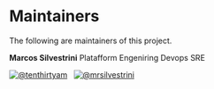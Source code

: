 # Maintainers

The following are maintainers of this project.

**Marcos Silvestrini**
Platafform Engeniring
Devops
SRE

[![@tenthirtyam](https://img.shields.io/badge/GitHub-100000?style=flat-square&logo=github&logoColor=white)](https://github.com/marcossilvestrini)&nbsp;&nbsp;&nbsp;[![@mrsilvestrini](https://img.shields.io/badge/Twitter-1DA1F2?style=flat-square&logo=twitter&logoColor=white)](https://twitter.com/mrsilvestrini)
